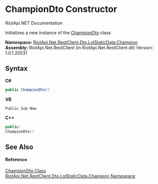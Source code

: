 # ChampionDto Constructor 
RiotApi.NET Documentation 

Initializes a new instance of the <a href="5855d1e7-40f5-fdff-a08b-6b69889f7228">ChampionDto</a> class

**Namespace:**&nbsp;<a href="3124c537-7898-7be7-0beb-c234e417bc16">RiotApi.Net.RestClient.Dto.LolStaticData.Champion</a><br />**Assembly:**&nbsp;RiotApi.Net.RestClient (in RiotApi.Net.RestClient.dll) Version: 1.0.1.20531

## Syntax

**C#**<br />
``` C#
public ChampionDto()
```

**VB**<br />
``` VB
Public Sub New
```

**C++**<br />
``` C++
public:
ChampionDto()
```


## See Also


#### Reference
<a href="5855d1e7-40f5-fdff-a08b-6b69889f7228">ChampionDto Class</a><br /><a href="3124c537-7898-7be7-0beb-c234e417bc16">RiotApi.Net.RestClient.Dto.LolStaticData.Champion Namespace</a><br />